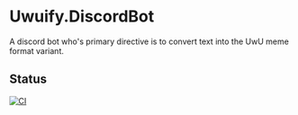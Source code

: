 # Uwuify.DiscordBot

A discord bot who's primary directive is to convert text into the UwU meme format variant.

## Status

[![CI](https://github.com/nickmartin1ee7/Uwuify.DiscordBot/actions/workflows/CI.yml/badge.svg)](https://github.com/nickmartin1ee7/Uwuify.DiscordBot/actions/workflows/CI.yml)
